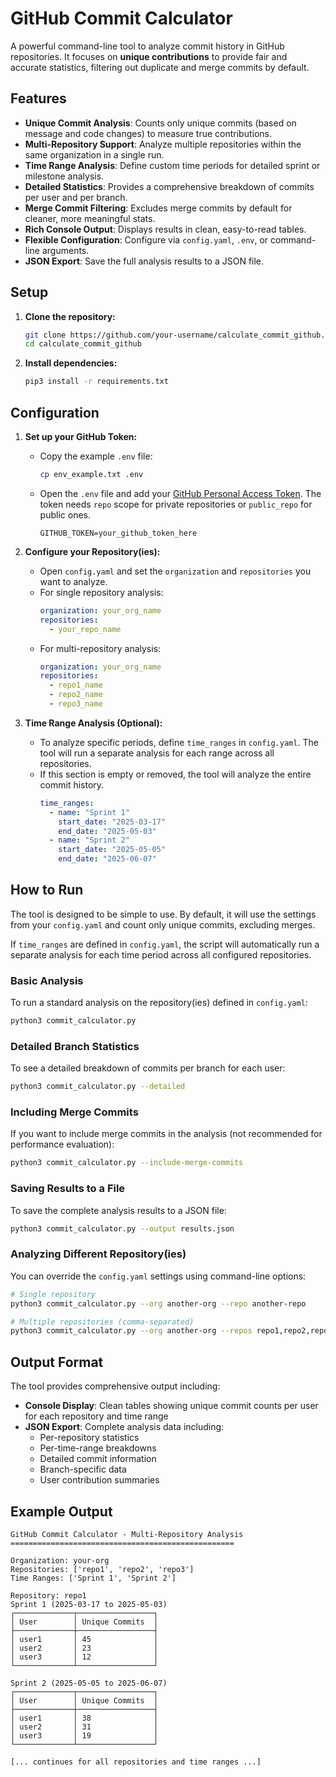 # GitHub Commit Calculator

A powerful command-line tool to analyze commit history in GitHub repositories. It focuses on **unique contributions** to provide fair and accurate statistics, filtering out duplicate and merge commits by default.

## Features

-   **Unique Commit Analysis**: Counts only unique commits (based on message and code changes) to measure true contributions.
-   **Multi-Repository Support**: Analyze multiple repositories within the same organization in a single run.
-   **Time Range Analysis**: Define custom time periods for detailed sprint or milestone analysis.
-   **Detailed Statistics**: Provides a comprehensive breakdown of commits per user and per branch.
-   **Merge Commit Filtering**: Excludes merge commits by default for cleaner, more meaningful stats.
-   **Rich Console Output**: Displays results in clean, easy-to-read tables.
-   **Flexible Configuration**: Configure via `config.yaml`, `.env`, or command-line arguments.
-   **JSON Export**: Save the full analysis results to a JSON file.

## Setup

1.  **Clone the repository:**
    ```bash
    git clone https://github.com/your-username/calculate_commit_github.git
    cd calculate_commit_github
    ```

2.  **Install dependencies:**
    ```bash
    pip3 install -r requirements.txt
    ```

## Configuration

1.  **Set up your GitHub Token:**
    -   Copy the example `.env` file:
        ```bash
        cp env_example.txt .env
        ```
    -   Open the `.env` file and add your [GitHub Personal Access Token](https://github.com/settings/tokens). The token needs `repo` scope for private repositories or `public_repo` for public ones.
        ```
        GITHUB_TOKEN=your_github_token_here
        ```

2.  **Configure your Repository(ies):**
    -   Open `config.yaml` and set the `organization` and `repositories` you want to analyze.
    -   For single repository analysis:
        ```yaml
        organization: your_org_name
        repositories:
          - your_repo_name
        ```
    -   For multi-repository analysis:
        ```yaml
        organization: your_org_name
        repositories:
          - repo1_name
          - repo2_name
          - repo3_name
        ```

3.  **Time Range Analysis (Optional):**
    -   To analyze specific periods, define `time_ranges` in `config.yaml`. The tool will run a separate analysis for each range across all repositories.
    -   If this section is empty or removed, the tool will analyze the entire commit history.
        ```yaml
        time_ranges:
          - name: "Sprint 1"
            start_date: "2025-03-17"
            end_date: "2025-05-03"
          - name: "Sprint 2"
            start_date: "2025-05-05"
            end_date: "2025-06-07"
        ```

## How to Run

The tool is designed to be simple to use. By default, it will use the settings from your `config.yaml` and count only unique commits, excluding merges.

If `time_ranges` are defined in `config.yaml`, the script will automatically run a separate analysis for each time period across all configured repositories.

### **Basic Analysis**

To run a standard analysis on the repository(ies) defined in `config.yaml`:

```bash
python3 commit_calculator.py
```

### **Detailed Branch Statistics**

To see a detailed breakdown of commits per branch for each user:

```bash
python3 commit_calculator.py --detailed
```

### **Including Merge Commits**

If you want to include merge commits in the analysis (not recommended for performance evaluation):

```bash
python3 commit_calculator.py --include-merge-commits
```

### **Saving Results to a File**

To save the complete analysis results to a JSON file:

```bash
python3 commit_calculator.py --output results.json
```

### **Analyzing Different Repository(ies)**

You can override the `config.yaml` settings using command-line options:

```bash
# Single repository
python3 commit_calculator.py --org another-org --repo another-repo

# Multiple repositories (comma-separated)
python3 commit_calculator.py --org another-org --repos repo1,repo2,repo3
```

## Output Format

The tool provides comprehensive output including:

- **Console Display**: Clean tables showing unique commit counts per user for each repository and time range
- **JSON Export**: Complete analysis data including:
  - Per-repository statistics
  - Per-time-range breakdowns
  - Detailed commit information
  - Branch-specific data
  - User contribution summaries

## Example Output

```
GitHub Commit Calculator - Multi-Repository Analysis
==================================================

Organization: your-org
Repositories: ['repo1', 'repo2', 'repo3']
Time Ranges: ['Sprint 1', 'Sprint 2']

Repository: repo1
Sprint 1 (2025-03-17 to 2025-05-03)
┌─────────────┬─────────────────┐
│ User        │ Unique Commits  │
├─────────────┼─────────────────┤
│ user1       │ 45              │
│ user2       │ 23              │
│ user3       │ 12              │
└─────────────┴─────────────────┘

Sprint 2 (2025-05-05 to 2025-06-07)
┌─────────────┬─────────────────┐
│ User        │ Unique Commits  │
├─────────────┼─────────────────┤
│ user1       │ 38              │
│ user2       │ 31              │
│ user3       │ 19              │
└─────────────┴─────────────────┘

[... continues for all repositories and time ranges ...]